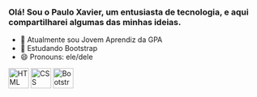 ### Olá! Sou o Paulo Xavier, um entusiasta de tecnologia, e aqui compartilharei algumas das minhas ideias.



- 🔭 Atualmente sou Jovem Aprendiz da GPA 
- 🌱 Estudando Bootstrap 
- 😄 Pronouns: ele/dele

  

<div>
  <img align="center" height="40" width="40" src="https://cdn.iconscout.com/icon/free/png-256/html-2752158-2284975.png" alt="HTML">
    <img align="center" height="40" width="40" src="https://cdn.iconscout.com/icon/free/png-256/css-131-722685.png" alt="CSS">
    <img align="center" height="40" width="40" src="https://cdn.iconscout.com/icon/free/png-256/bootstrap-226077.png" alt="Bootstrap">
</div>

